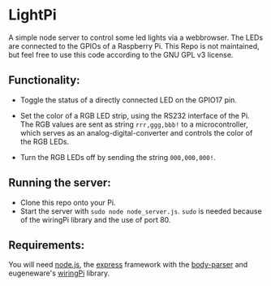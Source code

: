 # LightPi
A simple node server to control some led lights via a webbrowser. The LEDs are connected to the GPIOs of a Raspberry Pi. This Repo is not maintained, but feel free to use this code according to the GNU GPL v3 license.

## Functionality:

- Toggle the status of a directly connected LED on the GPIO17 pin.

- Set the color of a RGB LED strip, using the RS232 interface of the Pi. The RGB values are sent as string <code>rrr,ggg,bbb!</code> to a microcontroller, which serves as an analog-digital-converter and controls the color of the RGB LEDs. 

- Turn the RGB LEDs off by sending the string <code>000,000,000!</code>.

## Running the server:

- Clone this repo onto your Pi.
- Start the server with <code>sudo node node_server.js</code>. <code>sudo</code> is needed because of the wiringPi library and the use of port 80.

## Requirements:

You will need [node.js](https://nodejs.org/en/), the [express](http://expressjs.com/) framework with the [body-parser](https://github.com/expressjs/body-parser) and eugeneware's [wiringPi](https://github.com/eugeneware/wiring-pi) library.

